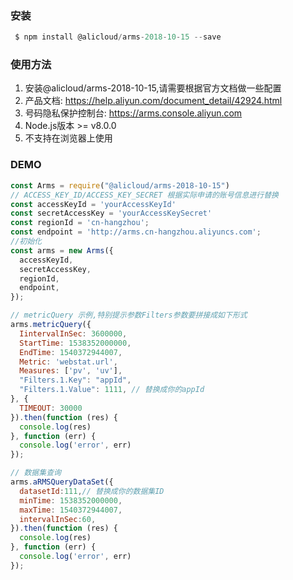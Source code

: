 ### 安装

``` javascript
 $ npm install @alicloud/arms-2018-10-15 --save
```

### 使用方法
1. 安装@alicloud/arms-2018-10-15,请需要根据官方文档做一些配置
2. 产品文档: https://help.aliyun.com/document_detail/42924.html
3. 号码隐私保护控制台: https://arms.console.aliyun.com
3. Node.js版本 >= v8.0.0
4. 不支持在浏览器上使用

### DEMO

``` javascript
const Arms = require("@alicloud/arms-2018-10-15")
// ACCESS_KEY_ID/ACCESS_KEY_SECRET 根据实际申请的账号信息进行替换
const accessKeyId = 'yourAccessKeyId'
const secretAccessKey = 'yourAccessKeySecret'
const regionId = 'cn-hangzhou';
const endpoint = 'http://arms.cn-hangzhou.aliyuncs.com';
//初始化
const arms = new Arms({
  accessKeyId,
  secretAccessKey,
  regionId,
  endpoint,
});

// metricQuery 示例,特别提示参数Filters参数要拼接成如下形式
arms.metricQuery({
  IintervalInSec: 3600000,
  StartTime: 1538352000000,
  EndTime: 1540372944007,
  Metric: 'webstat.url',
  Measures: ['pv', 'uv'],
  "Filters.1.Key": "appId",
  "Filters.1.Value": 1111, // 替换成你的appId
}, {
  TIMEOUT: 30000
}).then(function (res) {
  console.log(res)
}, function (err) {
  console.log('error', err)
});

// 数据集查询
arms.aRMSQueryDataSet({
  datasetId:111,// 替换成你的数据集ID
  minTime: 1538352000000,
  maxTime: 1540372944007,
  intervalInSec:60,
}).then(function (res) {
  console.log(res)
}, function (err) {
  console.log('error', err)
});

```

